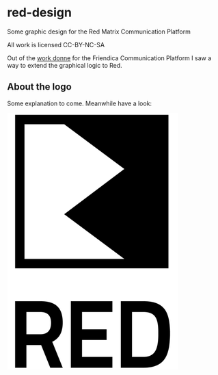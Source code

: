 red-design
==========

Some graphic design for the Red Matrix Communication Platform

All work is licensed CC-BY-NC-SA

Out of the [work donne](https://github.com/boquiabierto/friendica-design) for the Friendica Communication Platform I saw a way to extend the graphical logic to Red.


About the logo
--------------

Some explanation to come. Meanwhile have a look:

![Red Logo](logo/use/red_logo_black_600.png)